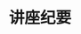 ---
title: 讲座纪要
description: 
image: cover.png

# Badge style
style:
    background: "#2a9d8f"
    color: "#fff"
---